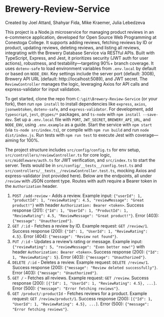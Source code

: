 # Brewery-Review-Service

Created by Joel Attard, Shahyar Fida, Mike Kraemer, Julia Lebedzeva

This project is a Node.js microservice for managing product reviews in an e-commerce application, developed for Open Source Web Programming at Conestoga College. It supports adding reviews, fetching reviews by ID or product, updating reviews, deleting reviews, and listing all reviews, integrating with the Brewery Database Service via RESTful APIs. Built with TypeScript, Express, and Jest, it prioritizes security (JWT auth for user actions), robustness, and testability—targeting 90%+ branch coverage. It uses `dotenv-safe` to load environment variables from `.env.local` by default or based on `NODE_ENV`. Key settings include the server port (default: 3008), Brewery API URL (default: http://localhost:5089), and JWT secret. The `ReviewController` manages the logic, leveraging Axios for API calls and express-validator for input validation.

To get started, clone the repo from `C:\git\Brewery-Review-Service` (or your fork), then run `npm install` to install dependencies like `express`, `axios`, `jsonwebtoken`, `dotenv-safe`, and `express-validator`. For development, add `typescript`, `jest`, `@types/*` packages, and `ts-node` with `npm install --save-dev`. Set up a `.env.local` file with `PORT`, `JWT_SECRET`, `BREWERY_API_URL`, and `NODE_ENV`, using `.env.example` as a guide. Start the service with `npm start` (via `ts-node src/index.ts`), or compile with `npm run build` and run `node dist/index.js`. Run tests with `npm run test` to execute Jest with coverage—aiming for 100%.

The project structure includes `src/config/config.ts` for env setup, `src/controllers/reviewController.ts` for core logic, `src/middleware/auth.ts` for JWT verification, and `src/index.ts` to start the server. Tests would be in `src/config/__tests__/config.test.ts` and `src/controllers/__tests__/reviewController.test.ts`, mocking Axios and express-validator (not provided here). Below are the endpoints, all under `/review` with JSON content type. Routes with auth require a Bearer token in the `Authorization` header.

1. `POST /add-review` - Adds a review. Example input: `{"userId": 1, "productId": 1, "reviewRating": 4.5, "reviewMessage": "Great product!"}` with header `Authorization: Bearer <token>`. Success response (201): `{"Id": 1, "UserId": 1, "ProductId": 1, "ReviewRating": 4.5, "ReviewMessage": "Great product!"}`. Error (403): `{"message": "Unauthorized"}`.
2. `GET /:id` - Fetches a review by ID. Example request: `GET /review/1`. Success response (200): `{"Id": 1, "UserId": 1, "ReviewRating": 4.5}`. Error (404): `{"message": "Review not found"}`.
3. `PUT /:id` - Updates a review’s rating or message. Example input: `{"reviewRating": 5, "reviewMessage": "Even better now!"}` with header `Authorization: Bearer <token>`. Success response (200): `{"Id": 1, "ReviewRating": 5}`. Error (403): `{"message": "Unauthorized"}`.
4. `DELETE /:id` - Deletes a review. Example request: `DELETE /review/1`. Success response (200): `{"message": "Review deleted successfully"}`. Error (403): `{"message": "Unauthorized"}`.
5. `GET /` - Fetches all reviews. Example request: `GET /review`. Success response (200): `[{"Id": 1, "UserId": 1, "ReviewRating": 4.5}, ...]`. Error (500): `{"message": "Error fetching reviews"}`.
6. `GET /product/:productId` - Fetches reviews for a product. Example request: `GET /review/product/1`. Success response (200): `[{"Id": 1, "UserId": 1, "ReviewRating": 4.5}, ...]`. Error (500): `{"message": "Error fetching reviews"}`.
